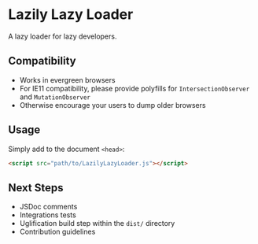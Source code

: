 # Lazily Lazy Loader
A lazy loader for lazy developers.

## Compatibility
- Works in evergreen browsers
- For IE11 compatibility, please provide polyfills for `IntersectionObserver` and `MutationObserver`
- Otherwise encourage your users to dump older browsers

## Usage
Simply add to the document `<head>`:

```html
<script src="path/to/LazilyLazyLoader.js"></script>
```

## Next Steps
- JSDoc comments
- Integrations tests
- Uglification build step within the `dist/` directory
- Contribution guidelines
